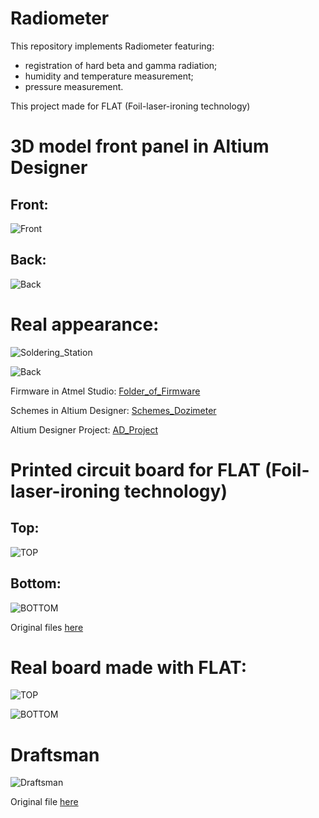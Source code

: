 # Radiometer

This repository implements Radiometer featuring:
 - registration of hard beta and gamma radiation;
 - humidity and temperature measurement;
 - pressure measurement.

This project made for FLAT (Foil-laser-ironing technology)


# 3D model front panel in Altium Designer
## Front:
![Front](docs/pictures/Front.PNG)

## Back:
![Back](docs/pictures/Back.PNG)

# Real appearance:
![Soldering_Station](docs/pictures/photo_2021-04-11_12-47-26.jpg)

![Back](docs/pictures/photo_2020-05-12_22-54-14.jpg)


Firmware in Atmel Studio: [Folder_of_Firmware](firmware/)

Schemes in Altium Designer: [Schemes_Dozimeter](Dozimetr/Dozimetr_v1.0/Project_Outputs_for_Dozimetr_v1.0/Schemes.PDF)

Altium Designer Project: [AD_Project](Dozimetr/Dozimetr_v1.0/)

# Printed circuit board for FLAT (Foil-laser-ironing technology)
## Top:
![TOP](docs/pictures/Top.png)

## Bottom:
![BOTTOM](docs/pictures/Bottom.png)

Original files [here](Dozimetr/Dozimetr_v1.0/Project_Outputs_for_Dozimetr_v1.0/Job1.PDF)

# Real board made with FLAT:
![TOP](docs/pictures/photo_2021-04-11_12-46-56.jpg)

![BOTTOM](docs/pictures/photo_2021-04-11_12-46-53.jpg)

# Draftsman
![Draftsman](docs/pictures/Draw.png)

Original file [here](Dozimetr/Dozimetr_v1.0/Project_Outputs_for_Dozimetr_v1.0/Draw.pdf)
